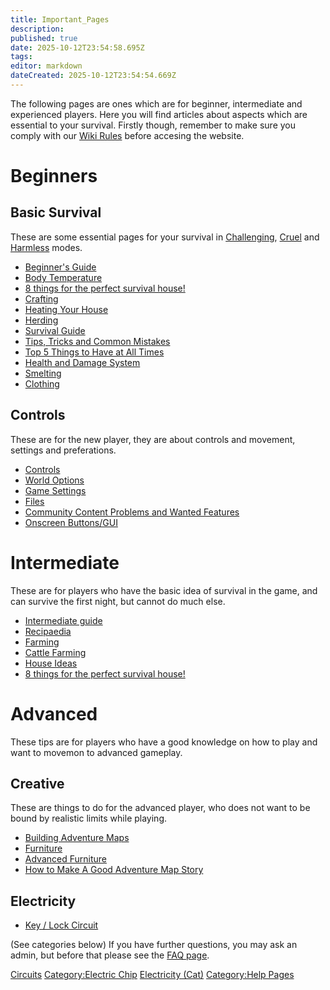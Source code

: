 ```yaml
---
title: Important_Pages
description: 
published: true
date: 2025-10-12T23:54:58.695Z
tags: 
editor: markdown
dateCreated: 2025-10-12T23:54:54.669Z
---
```


The following pages are ones which are for beginner, intermediate and
experienced players. Here you will find articles about aspects which are
essential to your survival. Firstly though, remember to make sure you
comply with our [Wiki Rules](Wiki_Rules "wikilink") before accesing the
website.

# Beginners

## Basic Survival

These are some essential pages for your survival in
[Challenging](Recipaedia/Construction/Mechanics/Challenging_Gamemode.md "wikilink"),
[Cruel](Recipaedia/Construction/Mechanics/Cruel_Gamemode.md "wikilink") and
[Harmless](Recipaedia/Construction/Mechanics/Harmless_Gamemode.md "wikilink") modes.

  - [Beginner's Guide](Guides/Beginner's_Guide.md "wikilink")
  - [Body Temperature](Recipaedia/Construction/Mechanics/Body_Temperature.md "wikilink")
  - [8 things for the perfect survival
    house\!](8_things_for_the_perfect_survival_house! "wikilink")
  - [Crafting](Recipaedia/Construction/Mechanics/Crafting.md "wikilink")
  - [Heating Your House](Guides/Heating_Your_House.md "wikilink")
  - [Herding](Recipaedia/Construction/Mechanics/Herding.md "wikilink")
  - [Survival Guide](Guides/Survival_Guide.md "wikilink")
  - [Tips, Tricks and Common
    Mistakes](Tips,_Tricks_and_Common_Mistakes "wikilink")
  - [Top 5 Things to Have at All
    Times](Top_5_Things_to_Have_at_All_Times "wikilink")
  - [Health and Damage System](Recipaedia/Construction/Mechanics/Health_and_Damage_System.md "wikilink")
  - [Smelting](Mechanics/Smelting.md "wikilink")
  - [Clothing](Recipaedia/Clothes/Clothing.md "wikilink")

## Controls

These are for the new player, they are about controls and movement,
settings and preferations.

  - [Controls](Recipaedia/Construction/Mechanics/Controls.md "wikilink")
  - [World Options](Mechanics/World_Options.md "wikilink")
  - [Game Settings](Recipaedia/Construction/Mechanics/Game_Settings.md "wikilink")
  - [Files](Technical/Files.md "wikilink")
  - [Community Content Problems and Wanted
    Features](Community_Content_Problems_and_Wanted_Features "wikilink")
  - [Onscreen Buttons/GUI](Onscreen_Buttons/GUI "wikilink")

# Intermediate

These are for players who have the basic idea of survival in the game,
and can survive the first night, but cannot do much else.

  - [Intermediate guide](Guides/Intermediate_guide.md "wikilink")
  - [Recipaedia](Recipaedia "wikilink")
  - [Farming](Recipaedia/Construction/Mechanics/Farming.md "wikilink")
  - [Cattle Farming](Guides/Cattle_Farming.md "wikilink")
  - [House Ideas](Guides/House_Ideas.md "wikilink")
  - [8 things for the perfect survival
    house\!](8_things_for_the_perfect_survival_house! "wikilink")

# Advanced

These tips are for players who have a good knowledge on how to play and
want to movemon to advanced gameplay.

## Creative

These are things to do for the advanced player, who does not want to be
bound by realistic limits while playing.

  - [Building Adventure Maps](Guides/Building_Adventure_Maps.md "wikilink")
  - [Furniture](Recipaedia/Furniture.md "wikilink")
  - [Advanced Furniture](Advanced_Furniture "wikilink")
  - [How to Make A Good Adventure Map
    Story](Guides/How_to_Make_A_Good_Adventure_Map_Story.md "wikilink")

## Electricity

  - [Key / Lock Circuit](Key_/_Lock_Circuit "wikilink")

(See categories below) If you have further questions, you may ask an
admin, but before that please see the [FAQ
page](Frequently_Asked_Questions_\(FAQ\) "wikilink").

[Circuits](Category:Circuits "wikilink") [Category:Electric
Chip](Category:Electric_Chip "wikilink") [Electricity
(Cat)](Category:Electricity "wikilink") [Category:Help
Pages](Category:Help_Pages "wikilink")